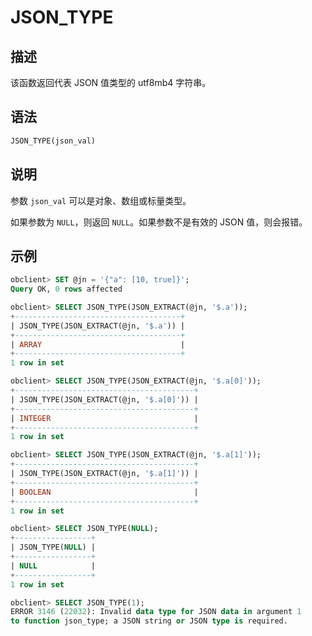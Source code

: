 JSON_TYPE 
==============================



描述 
-----------------------

该函数返回代表 JSON 值类型的 utf8mb4 字符串。

语法 
-----------------------

```sql
JSON_TYPE(json_val)
```



说明 
-----------------------

参数 `json_val` 可以是对象、数组或标量类型。

如果参数为 `NULL`，则返回 `NULL`。如果参数不是有效的 JSON 值，则会报错。

示例 
-----------------------

```sql
obclient> SET @jn = '{"a": [10, true]}';
Query OK, 0 rows affected

obclient> SELECT JSON_TYPE(JSON_EXTRACT(@jn, '$.a'));
+-------------------------------------+
| JSON_TYPE(JSON_EXTRACT(@jn, '$.a')) |
+-------------------------------------+
| ARRAY                               |
+-------------------------------------+
1 row in set

obclient> SELECT JSON_TYPE(JSON_EXTRACT(@jn, '$.a[0]'));
+----------------------------------------+
| JSON_TYPE(JSON_EXTRACT(@jn, '$.a[0]')) |
+----------------------------------------+
| INTEGER                                |
+----------------------------------------+
1 row in set

obclient> SELECT JSON_TYPE(JSON_EXTRACT(@jn, '$.a[1]'));
+----------------------------------------+
| JSON_TYPE(JSON_EXTRACT(@jn, '$.a[1]')) |
+----------------------------------------+
| BOOLEAN                                |
+----------------------------------------+
1 row in set

obclient> SELECT JSON_TYPE(NULL);
+-----------------+
| JSON_TYPE(NULL) |
+-----------------+
| NULL            |
+-----------------+
1 row in set

obclient> SELECT JSON_TYPE(1);
ERROR 3146 (22032): Invalid data type for JSON data in argument 1 
to function json_type; a JSON string or JSON type is required.
```


